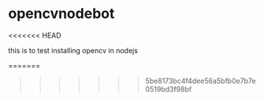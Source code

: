 # opencvnodebot
<<<<<<< HEAD

this is to test installing opencv in nodejs

=======
>>>>>>> 5be8173bc4f4dee56a5bfb0e7b7e0519bd3f98bf

